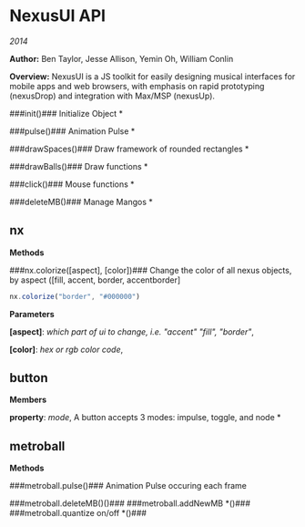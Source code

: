 NexusUI API
===========
*2014*

**Author:** Ben Taylor, Jesse Allison, Yemin Oh, William Conlin

**Overview:** NexusUI is a JS toolkit for easily designing musical interfaces for mobile apps and web browsers, with emphasis on rapid prototyping (nexusDrop) and integration with Max/MSP (nexusUp).

###init()###
Initialize Object *

###pulse()###
Animation Pulse *

###drawSpaces()###
Draw framework of rounded rectangles *

###drawBalls()###
Draw functions *

###click()###
Mouse functions *

###deleteMB()###
Manage Mangos *

nx
--
**Methods**

###nx.colorize(\[aspect\], \[color\])###
Change the color of all nexus objects, by aspect ([fill, accent, border, accentborder]

```js
nx.colorize("border", "#000000")
```



**Parameters**

**[aspect]**:  *which part of ui to change, i.e. "accent" "fill", "border"*,  


**[color]**:  *hex or rgb color code*,  


button
------
**Members**

**property**:  *mode*,  A button accepts 3 modes: impulse, toggle, and node *

metroball
---------
**Methods**

###metroball.pulse()###
Animation Pulse occuring each frame


###metroball.deleteMB()()###
###metroball.addNewMB *()###
###metroball.quantize on/off *()###
